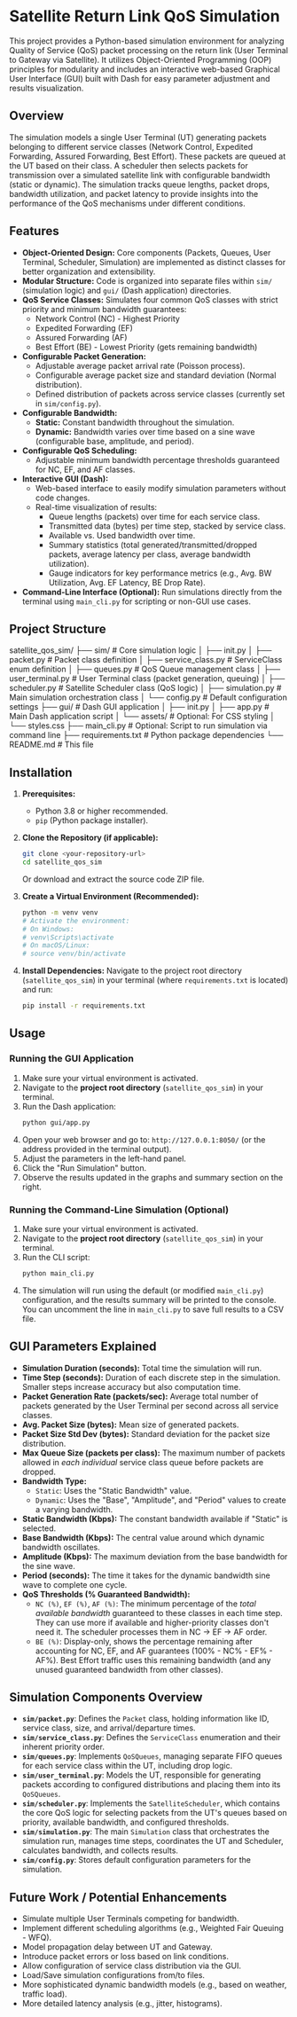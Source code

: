 # Satellite Return Link QoS Simulation

This project provides a Python-based simulation environment for analyzing Quality of Service (QoS) packet processing on the return link (User Terminal to Gateway via Satellite). It utilizes Object-Oriented Programming (OOP) principles for modularity and includes an interactive web-based Graphical User Interface (GUI) built with Dash for easy parameter adjustment and results visualization.

## Overview

The simulation models a single User Terminal (UT) generating packets belonging to different service classes (Network Control, Expedited Forwarding, Assured Forwarding, Best Effort). These packets are queued at the UT based on their class. A scheduler then selects packets for transmission over a simulated satellite link with configurable bandwidth (static or dynamic). The simulation tracks queue lengths, packet drops, bandwidth utilization, and packet latency to provide insights into the performance of the QoS mechanisms under different conditions.

## Features

*   **Object-Oriented Design:** Core components (Packets, Queues, User Terminal, Scheduler, Simulation) are implemented as distinct classes for better organization and extensibility.
*   **Modular Structure:** Code is organized into separate files within `sim/` (simulation logic) and `gui/` (Dash application) directories.
*   **QoS Service Classes:** Simulates four common QoS classes with strict priority and minimum bandwidth guarantees:
    *   Network Control (NC) - Highest Priority
    *   Expedited Forwarding (EF)
    *   Assured Forwarding (AF)
    *   Best Effort (BE) - Lowest Priority (gets remaining bandwidth)
*   **Configurable Packet Generation:**
    *   Adjustable average packet arrival rate (Poisson process).
    *   Configurable average packet size and standard deviation (Normal distribution).
    *   Defined distribution of packets across service classes (currently set in `sim/config.py`).
*   **Configurable Bandwidth:**
    *   **Static:** Constant bandwidth throughout the simulation.
    *   **Dynamic:** Bandwidth varies over time based on a sine wave (configurable base, amplitude, and period).
*   **Configurable QoS Scheduling:**
    *   Adjustable minimum bandwidth percentage thresholds guaranteed for NC, EF, and AF classes.
*   **Interactive GUI (Dash):**
    *   Web-based interface to easily modify simulation parameters without code changes.
    *   Real-time visualization of results:
        *   Queue lengths (packets) over time for each service class.
        *   Transmitted data (bytes) per time step, stacked by service class.
        *   Available vs. Used bandwidth over time.
        *   Summary statistics (total generated/transmitted/dropped packets, average latency per class, average bandwidth utilization).
        *   Gauge indicators for key performance metrics (e.g., Avg. BW Utilization, Avg. EF Latency, BE Drop Rate).
*   **Command-Line Interface (Optional):** Run simulations directly from the terminal using `main_cli.py` for scripting or non-GUI use cases.

## Project Structure
satellite_qos_sim/
├── sim/ # Core simulation logic
│ ├── init.py
│ ├── packet.py # Packet class definition
│ ├── service_class.py # ServiceClass enum definition
│ ├── queues.py # QoS Queue management class
│ ├── user_terminal.py # User Terminal class (packet generation, queuing)
│ ├── scheduler.py # Satellite Scheduler class (QoS logic)
│ ├── simulation.py # Main simulation orchestration class
│ └── config.py # Default configuration settings
├── gui/ # Dash GUI application
│ ├── init.py
│ ├── app.py # Main Dash application script
│ └── assets/ # Optional: For CSS styling
│ └── styles.css
├── main_cli.py # Optional: Script to run simulation via command line
├── requirements.txt # Python package dependencies
└── README.md # This file

## Installation

1.  **Prerequisites:**
    *   Python 3.8 or higher recommended.
    *   `pip` (Python package installer).

2.  **Clone the Repository (if applicable):**
    ```bash
    git clone <your-repository-url>
    cd satellite_qos_sim
    ```
    Or download and extract the source code ZIP file.

3.  **Create a Virtual Environment (Recommended):**
    ```bash
    python -m venv venv
    # Activate the environment:
    # On Windows:
    # venv\Scripts\activate
    # On macOS/Linux:
    # source venv/bin/activate
    ```

4.  **Install Dependencies:**
    Navigate to the project root directory (`satellite_qos_sim`) in your terminal (where `requirements.txt` is located) and run:
    ```bash
    pip install -r requirements.txt
    ```

## Usage

### Running the GUI Application

1.  Make sure your virtual environment is activated.
2.  Navigate to the **project root directory** (`satellite_qos_sim`) in your terminal.
3.  Run the Dash application:
    ```bash
    python gui/app.py
    ```
4.  Open your web browser and go to: `http://127.0.0.1:8050/` (or the address provided in the terminal output).
5.  Adjust the parameters in the left-hand panel.
6.  Click the "Run Simulation" button.
7.  Observe the results updated in the graphs and summary section on the right.

### Running the Command-Line Simulation (Optional)

1.  Make sure your virtual environment is activated.
2.  Navigate to the **project root directory** (`satellite_qos_sim`) in your terminal.
3.  Run the CLI script:
    ```bash
    python main_cli.py
    ```
4.  The simulation will run using the default (or modified `main_cli.py`) configuration, and the results summary will be printed to the console. You can uncomment the line in `main_cli.py` to save full results to a CSV file.

## GUI Parameters Explained

*   **Simulation Duration (seconds):** Total time the simulation will run.
*   **Time Step (seconds):** Duration of each discrete step in the simulation. Smaller steps increase accuracy but also computation time.
*   **Packet Generation Rate (packets/sec):** Average total number of packets generated by the User Terminal per second across all service classes.
*   **Avg. Packet Size (bytes):** Mean size of generated packets.
*   **Packet Size Std Dev (bytes):** Standard deviation for the packet size distribution.
*   **Max Queue Size (packets per class):** The maximum number of packets allowed in *each individual* service class queue before packets are dropped.
*   **Bandwidth Type:**
    *   `Static`: Uses the "Static Bandwidth" value.
    *   `Dynamic`: Uses the "Base", "Amplitude", and "Period" values to create a varying bandwidth.
*   **Static Bandwidth (Kbps):** The constant bandwidth available if "Static" is selected.
*   **Base Bandwidth (Kbps):** The central value around which dynamic bandwidth oscillates.
*   **Amplitude (Kbps):** The maximum deviation from the base bandwidth for the sine wave.
*   **Period (seconds):** The time it takes for the dynamic bandwidth sine wave to complete one cycle.
*   **QoS Thresholds (% Guaranteed Bandwidth):**
    *   `NC (%)`, `EF (%)`, `AF (%)`: The minimum percentage of the *total available bandwidth* guaranteed to these classes in each time step. They can use more if available and higher-priority classes don't need it. The scheduler processes them in NC -> EF -> AF order.
    *   `BE (%)`: Display-only, shows the percentage remaining after accounting for NC, EF, and AF guarantees (100% - NC% - EF% - AF%). Best Effort traffic uses this remaining bandwidth (and any unused guaranteed bandwidth from other classes).

## Simulation Components Overview

*   **`sim/packet.py`**: Defines the `Packet` class, holding information like ID, service class, size, and arrival/departure times.
*   **`sim/service_class.py`**: Defines the `ServiceClass` enumeration and their inherent priority order.
*   **`sim/queues.py`**: Implements `QoSQueues`, managing separate FIFO queues for each service class within the UT, including drop logic.
*   **`sim/user_terminal.py`**: Models the UT, responsible for generating packets according to configured distributions and placing them into its `QoSQueues`.
*   **`sim/scheduler.py`**: Implements the `SatelliteScheduler`, which contains the core QoS logic for selecting packets from the UT's queues based on priority, available bandwidth, and configured thresholds.
*   **`sim/simulation.py`**: The main `Simulation` class that orchestrates the simulation run, manages time steps, coordinates the UT and Scheduler, calculates bandwidth, and collects results.
*   **`sim/config.py`**: Stores default configuration parameters for the simulation.

## Future Work / Potential Enhancements

*   Simulate multiple User Terminals competing for bandwidth.
*   Implement different scheduling algorithms (e.g., Weighted Fair Queuing - WFQ).
*   Model propagation delay between UT and Gateway.
*   Introduce packet errors or loss based on link conditions.
*   Allow configuration of service class distribution via the GUI.
*   Load/Save simulation configurations from/to files.
*   More sophisticated dynamic bandwidth models (e.g., based on weather, traffic load).
*   More detailed latency analysis (e.g., jitter, histograms).
